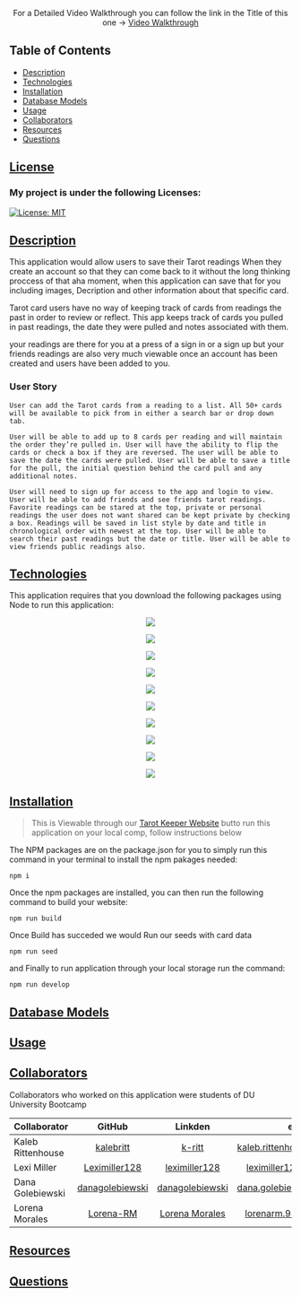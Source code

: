 <p align="center"> For a Detailed Video Walkthrough you can follow the link in the Title of this one -> <a href= "#">Video Walkthrough</a></p>

## Table of Contents

- [Description](#description)
- [Technologies](#Technologies)
- [Installation](#installation)
- [Database Models](#database-models)
- [Usage](#usage)
- [Collaborators](#collaborators)
- [Resources](#resources)
- [Questions](#questions)

## [License](table-of-contents)

### My project is under the following Licenses:

[![License: MIT](https://img.shields.io/badge/License-MIT-yellow.svg)](https://opensource.org/licenses/MIT)

## [Description](#table-of-contents)
This application would allow users to save their Tarot readings When they create an account so that they can come back to it without the long thinking proccess of that aha moment, when this application can save that for you including images, Decription and other information about that specific card.

Tarot card users have no way of keeping track of cards from readings the past in order to review or reflect. This app keeps track of cards you pulled in past readings, the date they were pulled and notes associated with them.

your readings are there for you at a press of a sign in or a sign up but your friends readings are also very much viewable once an account has been created and users have been added to you.

### User Story

```
User can add the Tarot cards from a reading to a list. All 50+ cards will be available to pick from in either a search bar or drop down tab. 

User will be able to add up to 8 cards per reading and will maintain the order they’re pulled in. User will have the ability to flip the cards or check a box if they are reversed. The user will be able to save the date the cards were pulled. User will be able to save a title for the pull, the initial question behind the card pull and any additional notes. 

User will need to sign up for access to the app and login to view. User will be able to add friends and see friends tarot readings. Favorite readings can be stared at the top, private or personal readings the user does not want shared can be kept private by checking a box. Readings will be saved in list style by date and title in chronological order with newest at the top. User will be able to search their past readings but the date or title. User will be able to view friends public readings also.
```
## [Technologies](#table-of-contents)
This application requires that you download the following packages using Node to run this application:

<p align="center">
<img src="https://img.shields.io/badge/Node.js-339933?style=for-the-badge&logo=nodedotjs&logoColor=white"> 
<p align="center">
<img src="https://img.shields.io/badge/JavaScript-323330?style=for-the-badge&logo=javascript&logoColor=F7DF1E"> 
<p align="center">
<img src="https://img.shields.io/badge/Express.js-404D59?style=for-the-badge">
<p align= "center"> <img src= "https://img.shields.io/badge/jsonwebtoken-5E5C5C?style=for-the-badge&logo=json&logoColor=white">
<p align= "center"> <img src="https://img.shields.io/badge/bcrypt-CB3837?style=for-the-badge&logo=npm&logoColor=white">
<p align="center">
<img src="https://img.shields.io/badge/MongoDB-4EA94B?style=for-the-badge&logo=mongodb&logoColor=white">
<p align="center">
<img src= "https://img.shields.io/badge/npm-Mongoose-npm?style=for-the-badge&logo=npm&logoColor=white">
<p align= "center"> <img src="https://img.shields.io/badge/Apollo GraphQL-311C87?style=for-the-badge&logo=Apollo-GraphQL&logoColor=white
">
<p align= "center"> <img src="https://img.shields.io/badge/react%20-0088CC?style=for-the-badge&logo=reactos&logoColor=white">
<p align= "center"> <img src="https://img.shields.io/badge/mdb react ui kit-61DAFB?style=for-the-badge&logo=React&logoColor=white
">

## [Installation](#table-of-contents)

> This is Viewable through our [Tarot Keeper Website](https://my-tarot-keeper.herokuapp.com/) butto run this application on your local comp, follow instructions below

The NPM packages are on the package.json for you to simply run this command in your terminal to install the npm pakages needed:

```
npm i
```

Once the npm packages are installed, you can then run the following command to build your website:
```
npm run build
```
Once Build has succeded we would Run our seeds with card data
```
npm run seed
```
and Finally to run application through your local storage run the command:
```
npm run develop
```
## [Database Models](#table-of-contents)

## [Usage](#table-of-contents)

## [Collaborators](#table-of-contents)
Collaborators who worked on this application were students of DU University Bootcamp
<center>

|Collaborator|GitHub|Linkden|email|
|:----|:----:|:----:|:----:|
| Kaleb Rittenhouse | [kalebritt](https://github.com/kalebritt) | [k-ritt](https://www.linkedin.com/in/k-ritt/) | [kaleb.rittenhouse@gmail.com](mailto:kaleb.rittenhouse@gmail.com) |
| Lexi Miller | [Leximiller128](https://github.com/Leximiller128) | [leximiller128](https://www.linkedin.com/in/leximiller128/) | [leximiller128@gmail.com](mailto:leximiller128@gmail.com) |
| Dana Golebiewski |[danagolebiewski](https://github.com/danagolebiewski)|[danagolebiewski](https://www.linkedin.com/in/danagolebiewski/)| [dana.golebiewski@gmail.com](mailto:dana.golebiewski@gmail.com) |
| Lorena Morales |[Lorena-RM](https://github.com/Lorena-RM)|[Lorena Morales](https://www.linkedin.com/in/lorena-morales-496855240/)| [lorenarm.999@gmail.com](mailto:lorenarm.999@gmail.com) |

</center>

## [Resources](#table-of-contents)

## [Questions](#table-of-contents)